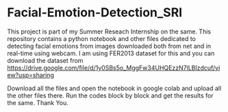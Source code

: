 # Facial-Emotion-Detection_SRI
This project is part of my Summer Reseach Internship on the same.
This repository contains a python notebook and other files dedicated to detecting facial emotions from images downloaded both from net and in real-time using webcam.
I am using FER2013 dataset for this and you can download the dataset from https://drive.google.com/file/d/1y0SBs5o_MggFw34UHQEzzN7lLBIzdcuf/view?usp=sharing

Download all the files and open the notebook in google colab and upload all the other files there. Run the codes block by block and get the results for the same.
Thank You.



